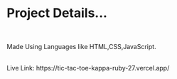 <h1>Project Details...</h1>
<br>
<p>Made Using Languages like HTML,CSS,JavaScript.</p>
<br>
<span>Live Link: https://tic-tac-toe-kappa-ruby-27.vercel.app/</span>
